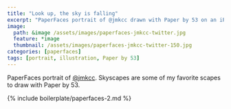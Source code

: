 ```yaml
---
title: "Look up, the sky is falling"
excerpt: "PaperFaces portrait of @jmkcc drawn with Paper by 53 on an iPad."
image: 
  path: &image /assets/images/paperfaces-jmkcc-twitter.jpg 
  feature: *image
  thumbnail: /assets/images/paperfaces-jmkcc-twitter-150.jpg
categories: [paperfaces]
tags: [portrait, illustration, Paper by 53]
---
```


PaperFaces portrait of [@jmkcc](https://twitter.com/jmkcc). Skyscapes are some of my favorite scapes to draw with Paper by 53.

{% include boilerplate/paperfaces-2.md %}
